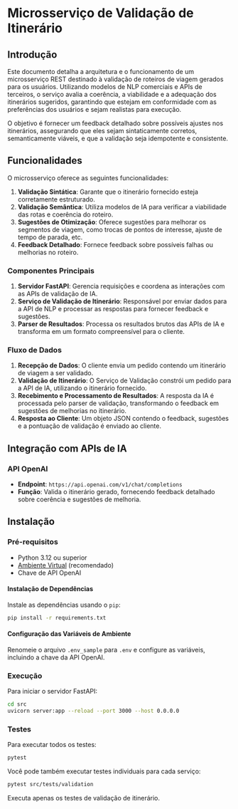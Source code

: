 # Microsserviço de Validação de Itinerário

## Introdução

Este documento detalha a arquitetura e o funcionamento de um microsserviço REST destinado à validação de roteiros de viagem gerados para os usuários. Utilizando modelos de NLP comerciais e APIs de terceiros, o serviço avalia a coerência, a viabilidade e a adequação dos itinerários sugeridos, garantindo que estejam em conformidade com as preferências dos usuários e sejam realistas para execução.

O objetivo é fornecer um feedback detalhado sobre possíveis ajustes nos itinerários, assegurando que eles sejam sintaticamente corretos, semanticamente viáveis, e que a validação seja idempotente e consistente.

## Funcionalidades

O microsserviço oferece as seguintes funcionalidades:

1. **Validação Sintática**: Garante que o itinerário fornecido esteja corretamente estruturado.
2. **Validação Semântica**: Utiliza modelos de IA para verificar a viabilidade das rotas e coerência do roteiro.
3. **Sugestões de Otimização**: Oferece sugestões para melhorar os segmentos de viagem, como trocas de pontos de interesse, ajuste de tempo de parada, etc.
4. **Feedback Detalhado**: Fornece feedback sobre possíveis falhas ou melhorias no roteiro.

### Componentes Principais

1. **Servidor FastAPI**: Gerencia requisições e coordena as interações com as APIs de validação de IA.
2. **Serviço de Validação de Itinerário**: Responsável por enviar dados para a API de NLP e processar as respostas para fornecer feedback e sugestões.
3. **Parser de Resultados**: Processa os resultados brutos das APIs de IA e transforma em um formato compreensível para o cliente.

### Fluxo de Dados

1. **Recepção de Dados**: O cliente envia um pedido contendo um itinerário de viagem a ser validado.
2. **Validação de Itinerário**: O Serviço de Validação constrói um pedido para a API de IA, utilizando o itinerário fornecido.
3. **Recebimento e Processamento de Resultados**: A resposta da IA é processada pelo parser de validação, transformando o feedback em sugestões de melhorias no itinerário.
4. **Resposta ao Cliente**: Um objeto JSON contendo o feedback, sugestões e a pontuação de validação é enviado ao cliente.

## Integração com APIs de IA

### API OpenAI

- **Endpoint**: `https://api.openai.com/v1/chat/completions`
- **Função**: Valida o itinerário gerado, fornecendo feedback detalhado sobre coerência e sugestões de melhoria.

## Instalação

### Pré-requisitos

- Python 3.12 ou superior
- [Ambiente Virtual](https://docs.python.org/3/library/venv.html#venv-def) (recomendado)
- Chave de API OpenAI

#### Instalação de Dependências

Instale as dependências usando o `pip`:

```bash
pip install -r requirements.txt
```

#### Configuração das Variáveis de Ambiente

Renomeie o arquivo `.env_sample` para `.env` e configure as variáveis, incluindo a chave da API OpenAI.

### Execução

Para iniciar o servidor FastAPI:

```bash
cd src
uvicorn server:app --reload --port 3000 --host 0.0.0.0
```

### Testes

Para executar todos os testes:

```bash
pytest
```

Você pode também executar testes individuais para cada serviço:

```bash
pytest src/tests/validation
```

Executa apenas os testes de validação de itinerário.